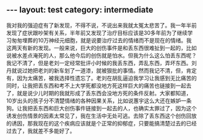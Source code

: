 ﻿﻿---
layout: test
category: intermediate
---
我对我的强迫症有了新发现，不得不说，不说出来我就太冤太悲苦了。我一年半前发现了症状跟吵架有关系，半年前又发现了治疗目标应该是30多年前为了继续学习匆匆埋葬的10万神经元细胞，就是说要治疗过去的情绪而不是现在的情绪。我这两天有新的发现。一般来说，巨大的创伤事件是和丢东西很难扯到一起的，比如说被水差点淹死的人，那么他今后的创伤就是怕水。但我为什么这么怕丢东西呢？我记不清了，但是老刘一定经常批评小时候的我丢东西，弄乱东西，弄坏东西。刘丹就说过她把老刘的新车划了一道漆，就被狠批的事情。然而我记不清，但，肯定有，因为太痛苦，被我选择性遗忘了。老刘在胡乱逼迫我学习让我感到无比痛苦的同时，让我把丢东西和考不上大学死都没地方死这样巨大的痛苦也链接到一起去了，就是说少儿时期的我就形成了丢东西会没地方死的条件反射。大家都知道，10岁出头的孩子分不清楚情绪的各种因果关系，比如说蕙宇这么大还在嫉妒一条狗。让我把丢东西和巨大创伤事件链接到一起去的人，也确实太罪过了，因为这个诱发创伤情景的因素太常见了，我在生活中无处可逃。去除了丢东西这个创伤回放的诱因，那我现在的这个疾病应该就是个正常的抑郁症，只要能搞清楚过去的已经过去了，我就差不多能好了。